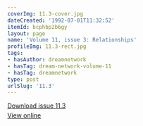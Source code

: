```yaml
---
coverImg: 11.3-cover.jpg
dateCreated: '1992-07-01T11:32:52'
itemId: bcphbp2b6gy
layout: page
name: 'Volume 11, issue 3: Relationships'
profileImg: 11.3-rect.jpg
tags:
- hasAuthor: dreamnetwork
- hasTag: dream-network-volume-11
- hasTag: dreamnetwork
type: post
urlSlug: '11.3'
---
```

<p style="margin-block-end: 5px; margin-block-start: 5px;"><a href="../files/pdfs/Volume_11/11.3-Dream-Network_Volume-11_No-3.pdf" download="">Download issue 11.3</a></p><p style="margin-block-end: 5px; margin-block-start: 5px;"><a href="../files/pdfs/Volume_11/11.3-Dream-Network_Volume-11_No-3.pdf">View online</a></p>